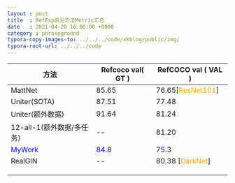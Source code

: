 ```yaml
---
layout : post
title  : RefExp前沿方法Metric汇总
date   : 2021-04-20 16:00:00 +0000
category : phraseground
typora-copy-images-to: ../../../code/xkblog/public/img/
typora-root-url: ../../../code
---
```


| 方法                             | Refcoco val( GT )              | RefCOCO val ( VAL )                          |
| -------------------------------- | ------------------------------ | -------------------------------------------- |
| MattNet                          | 85.65                          | 76.65[<font color='orange'>ResNet101</font>] |
| Uniter(SOTA)                     | 87.51                          | 77.48                                        |
| Uniter(额外数据)                 | 91.64                          | 81.24                                        |
| 12-all-1(额外数据/多任务)        | --                             | 81.20                                        |
| <font color='blue'>MyWork</font> | <font color='blue'>84.8</font> | <font color='blue'>75.3</font>               |
| RealGIN                          | --                             | 80.38 [<font color='orange'>DarkNet</font>]  |
|                                  |                                |                                              |
|                                  |                                |                                              |
|                                  |                                |                                              |

